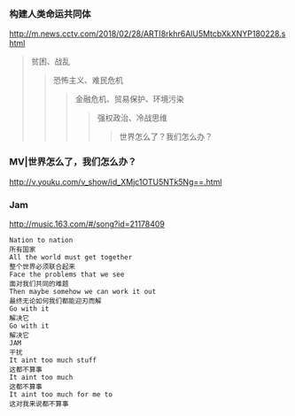 ### 构建人类命运共同体
http://m.news.cctv.com/2018/02/28/ARTI8rkhr6AlU5MtcbXkXNYP180228.shtml
>贫困、战乱
>>恐怖主义、难民危机
>>>金融危机、贸易保护、环境污染
>>>>强权政治、冷战思维
>>>>>世界怎么了？我们怎么办？
### MV|世界怎么了，我们怎么办？
http://v.youku.com/v_show/id_XMjc1OTU5NTk5Ng==.html
### Jam
http://music.163.com/#/song?id=21178409
```
Nation to nation
所有国家
All the world must get together
整个世界必须联合起来
Face the problems that we see
面对我们共同的难题
Then maybe somehow we can work it out
最终无论如何我们都能迎刃而解
Go with it
解决它
Go with it
解决它
JAM
干扰
It aint too much stuff
这都不算事
It aint too much
这都不算事
It aint too much for me to
这对我来说都不算事